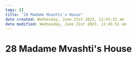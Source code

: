 ```yaml
---
tags: []
title: "28 Madame Mvashti's House"
date created: Wednesday, June 21st 2023, 11:43:32 am
date modified: Wednesday, June 21st 2023, 11:45:51 am
---
```


# 28 Madame Mvashti's House
